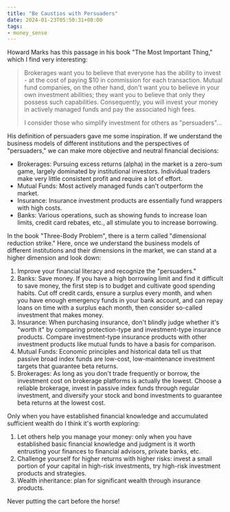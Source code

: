 ```yaml
---
title: "Be Caustios with Persuaders"
date: 2024-01-23T05:50:31+08:00
tags:
- money_sense
---
```


Howard Marks has this passage in his book "The Most Important Thing," which I find very interesting:

> Brokerages want you to believe that everyone has the ability to invest - at the cost of paying $10 in commission for each transaction. Mutual fund companies, on the other hand, don't want you to believe in your own investment abilities; they want you to believe that only they possess such capabilities. Consequently, you will invest your money in actively managed funds and pay the associated high fees.
> 
> I consider those who simplify investment for others as "persuaders"...

His definition of persuaders gave me some inspiration. If we understand the business models of different institutions and the perspectives of "persuaders," we can make more objective and neutral financial decisions:

- Brokerages: Pursuing excess returns (alpha) in the market is a zero-sum game, largely dominated by institutional investors. Individual traders make very little consistent profit and require a lot of effort.
- Mutual Funds: Most actively managed funds can't outperform the market.
- Insurance: Insurance investment products are essentially fund wrappers with high costs.
- Banks: Various operations, such as showing funds to increase loan limits, credit card rebates, etc., all stimulate you to increase borrowing.

In the book "Three-Body Problem", there is a term called "dimensional reduction strike." Here, once we understand the business models of different institutions and their dimensions in the market, we can stand at a higher dimension and look down:

1. Improve your financial literacy and recognize the "persuaders."
2. Banks: Save money. If you have a high borrowing limit and find it difficult to save money, the first step is to budget and cultivate good spending habits. Cut off credit cards, ensure a surplus every month, and when you have enough emergency funds in your bank account, and can repay loans on time with a surplus each month, then consider so-called investment that makes money.
3. Insurance: When purchasing insurance, don't blindly judge whether it's "worth it" by comparing protection-type and investment-type insurance products. Compare investment-type insurance products with other investment products like mutual funds to have a basis for comparison.
4. Mutual Funds: Economic principles and historical data tell us that passive broad index funds are low-cost, low-maintenance investment targets that guarantee beta returns.
5. Brokerages: As long as you don't trade frequently or borrow, the investment cost on brokerage platforms is actually the lowest. Choose a reliable brokerage, invest in passive index funds through regular investment, and diversify your stock and bond investments to guarantee beta returns at the lowest cost.

Only when you have established financial knowledge and accumulated sufficient wealth do I think it's worth exploring:

1. Let others help you manage your money: only when you have established basic financial knowledge and judgment is it worth entrusting your finances to financial advisors, private banks, etc.
2. Challenge yourself for higher returns with higher risks: invest a small portion of your capital in high-risk investments, try high-risk investment products and strategies.
3. Wealth inheritance: plan for significant wealth through insurance products.

Never putting the cart before the horse!
